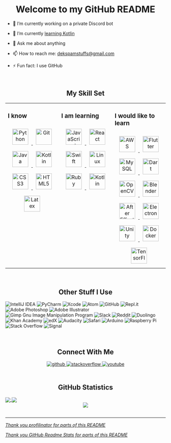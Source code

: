 # **<div align="center">Welcome to my GitHub README</div>**  
  

- 🔭 I’m currently working on a private Discord bot


- 🌱 I’m currently [learning Kotlin](https://github.com/MetalTurtle18/kotlin-learning)


- 💬 Ask me about anything


- 📫 How to reach me: [dekspamstuffs@gmail.com](mailto:dekspamstuffs@gmail.com)


- ⚡ Fun fact: I use GitHub

<br/>

## <div align="center">My Skill Set</div>

<table><tr><td valign="top" width="33%">

### I know  
<div align="center">  
<a href = "https://www.python.org"> <img style="margin: 10px" src="https://profilinator.rishav.dev/skills-assets/python-original.svg" alt="Python" height="50" />  </a>
<!--<a href = "https://www.raspberrypi.org"> <img style="margin: 10px" src="https://profilinator.rishav.dev/skills-assets/raspberrypi.png" alt="Raspberry Pi" height="50" />  </a>
<a href = "https://www.adobe.com/products/photoshop.html"> <img style="margin: 10px" src="https://profilinator.rishav.dev/skills-assets/photoshop-plain.svg" alt="Photoshop" height="50" />  </a>-->
<a href = "https://git-scm.com"> <img style="margin: 10px" src="https://profilinator.rishav.dev/skills-assets/git-scm-icon.svg" alt="Git" height="50" />  </a>
<!--<a href = "https://www.arduino.cc"> <img style="margin: 10px" src="https://profilinator.rishav.dev/skills-assets/arduino.png" alt="Arduino" height="50" />  </a>-->
<a href = "https://java.com/en/"> <img style="margin: 10px" src="https://profilinator.rishav.dev/skills-assets/java-original-wordmark.svg" alt="Java" height="50" />  </a>
<a href = "https://kotlinlang.org"> <img style="margin: 10px" src="https://profilinator.rishav.dev/skills-assets/kotlinlang-icon.svg" alt="Kotlin" height="50" />  </a>
<!--<a href = "https://www.adobe.com/products/illustrator.html"> <img style="margin: 10px" src="https://profilinator.rishav.dev/skills-assets/adobe_illustrator-icon.svg" alt="Illustrator" height="50" />  </a>
<a href = "https://www.adobe.com/products/premiere.html"> <img style="margin: 10px" src="https://profilinator.rishav.dev/skills-assets/adobepremierepro.png" alt="Premiere Pro" height="50" />  </a>-->
<a href = "https://www.w3.org/TR/CSS/#css"> <img style="margin: 10px" src="https://profilinator.rishav.dev/skills-assets/css3-original-wordmark.svg" alt="CSS3" height="50" />  </a>
<a href = "https://html.spec.whatwg.org/multipage/"> <img style="margin: 10px" src="https://profilinator.rishav.dev/skills-assets/html5-original-wordmark.svg" alt="HTML5" height="50" />  </a>
<a href = "https://www.latex-project.org"> <img style="margin: 10px" src="https://profilinator.rishav.dev/skills-assets/latex.png" alt="Latex" height="50" />  </a>
</div>

</td><td valign="top" width="33%">

### I am learning  
<div align="center">  
<a href = "https://www.ecma-international.org/publications-and-standards/standards/ecma-262/"> <img style="margin: 10px" src="https://profilinator.rishav.dev/skills-assets/javascript-original.svg" alt="JavaScript" height="50" />  </a>
<a href = "https://reactjs.org"> <img style="margin: 10px" src="https://profilinator.rishav.dev/skills-assets/react-original-wordmark.svg" alt="React" height="50" />  </a>
<a href = "https://swift.org"> <img style="margin: 10px" src="https://profilinator.rishav.dev/skills-assets/swift-original-wordmark.svg" alt="Swift" height="50" />  </a>
<a href = "https://www.kernel.org"> <img style="margin: 10px" src="https://profilinator.rishav.dev/skills-assets/linux-original.svg" alt="Linux" height="50" />  </a>
<a href = "https://www.ruby-lang.org/en/"> <img style="margin: 10px" src="https://profilinator.rishav.dev/skills-assets/ruby-original-wordmark.svg" alt="Ruby" height="50" />  </a>
<a href = "https://kotlinlang.org"> <img style="margin: 10px" src="https://profilinator.rishav.dev/skills-assets/kotlinlang-icon.svg" alt="Kotlin" height="50" />  </a>


</div>

</td><td valign="top" width="33%">

### I would like to learn  
<div align="center">  
<a href = "https://aws.amazon.com"> <img style="margin: 10px" src="https://profilinator.rishav.dev/skills-assets/amazonwebservices-original-wordmark.svg" alt="AWS" height="50" />  </a>
<a href = "https://flutter.dev"> <img style="margin: 10px" src="https://profilinator.rishav.dev/skills-assets/flutterio-icon.svg" alt="Flutter" height="50" />  </a>
<a href = "https://www.mysql.com"> <img style="margin: 10px" src="https://profilinator.rishav.dev/skills-assets/mysql-original-wordmark.svg" alt="MySQL" height="50" />  </a>
<a href = "https://dart.dev"> <img style="margin: 10px" src="https://profilinator.rishav.dev/skills-assets/dartlang-icon.svg" alt="Dart" height="50" />  </a>
<a href = "https://opencv.org"> <img style="margin: 10px" src="https://profilinator.rishav.dev/skills-assets/opencv-icon.svg" alt="OpenCV" height="50" />  </a>
<a href = "https://www.blender.org"> <img style="margin: 10px" src="https://profilinator.rishav.dev/skills-assets/blender_community_badge_white.svg" alt="Blender" height="50" />  </a>
<a href = "https://www.adobe.com/products/aftereffects.html"> <img style="margin: 10px" src="https://profilinator.rishav.dev/skills-assets/aftereffects.png" alt="After Effects" height="50" />  </a>
<a href = "https://www.electronjs.org"> <img style="margin: 10px" src="https://profilinator.rishav.dev/skills-assets/electron-original.svg" alt="Electron" height="50" />  </a>
<a href = "https://unity.com"> <img style="margin: 10px" src="https://profilinator.rishav.dev/skills-assets/unity.png" alt="Unity" height="50" />  </a>
<a href = "https://www.docker.com"> <img style="margin: 10px" src="https://profilinator.rishav.dev/skills-assets/docker-original-wordmark.svg" alt="Docker" height="50" />  </a>
<a href = "https://www.tensorflow.org"> <img style="margin: 10px" src="https://profilinator.rishav.dev/skills-assets/tensorflow-icon.svg" alt="TensorFlow" height="50" />  </a>
</div>

</td></tr></table>

<br/>

<!--here is a lot of useless information-->

## <div align="center">Other Stuff I Use</div>

![IntelliJ IDEA](https://img.shields.io/badge/IntelliJIDEA-000000.svg?style=for-the-badge&logo=intellij-idea&logoColor=white)
![PyCharm](https://img.shields.io/badge/pycharm-143?style=for-the-badge&logo=pycharm&logoColor=black&color=black&labelColor=green)
![Xcode](https://img.shields.io/badge/Xcode-007ACC?style=for-the-badge&logo=Xcode&logoColor=white)
![Atom](https://img.shields.io/badge/Atom-%2366595C.svg?style=for-the-badge&logo=atom&logoColor=white)
![GitHub](https://img.shields.io/badge/github-%23121011.svg?style=for-the-badge&logo=github&logoColor=white)
![Repl.it](https://img.shields.io/badge/Repl.it-%230D101E.svg?style=for-the-badge&logo=replit&logoColor=white)
![Adobe Photoshop](https://img.shields.io/badge/adobephotoshop-%2331A8FF.svg?style=for-the-badge&logo=adobephotoshop&logoColor=white)
![Adobe Illustrator](https://img.shields.io/badge/adobeillustrator-%23FF9A00.svg?style=for-the-badge&logo=adobeillustrator&logoColor=white)
![Gimp Gnu Image Manipulation Program](https://img.shields.io/badge/Gimp-657D8B?style=for-the-badge&logo=gimp&logoColor=FFFFFF)
![Slack](https://img.shields.io/badge/Slack-4A154B?style=for-the-badge&logo=slack&logoColor=white)
![Reddit](https://img.shields.io/badge/Reddit-FF4500?style=for-the-badge&logo=reddit&logoColor=white)
![Duolingo](https://img.shields.io/badge/Duolingo-%234DC730.svg?style=for-the-badge&logo=Duolingo&logoColor=white)
![Khan Academy](https://img.shields.io/badge/KhanAcademy-%2314BF96.svg?style=for-the-badge&logo=KhanAcademy&logoColor=white)
![edX](https://img.shields.io/badge/edX-%2302262B.svg?style=for-the-badge&logo=edX&logoColor=white)
![Audacity](https://img.shields.io/badge/Audacity-0000CC?style=for-the-badge&logo=audacity&logoColor=white)
![Safari](https://img.shields.io/badge/Safari-000000?style=for-the-badge&logo=Safari&logoColor=white)
![Arduino](https://img.shields.io/badge/-Arduino-00979D?style=for-the-badge&logo=Arduino&logoColor=white)
![Raspberry Pi](https://img.shields.io/badge/-RaspberryPi-C51A4A?style=for-the-badge&logo=Raspberry-Pi)
![Stack Overflow](https://img.shields.io/badge/-Stackoverflow-FE7A16?style=for-the-badge&logo=stack-overflow&logoColor=white)
![Signal](https://img.shields.io/badge/Signal-%23039BE5.svg?style=for-the-badge&logo=Signal&logoColor=white)

<br/>

## <div align="center">Connect With Me</div>

<div align="center">
<a href="https://github.com/MetalTurtle18" target="_blank">
<img src=https://img.shields.io/badge/github-%2324292e.svg?&style=for-the-badge&logo=github&logoColor=white alt=github style="margin-bottom: 5px;" />
</a>
  
<a href="https://stackoverflow.com/users/13335308/metalturtle18" target="_blank">
<img src=https://img.shields.io/badge/stackoverflow-%23F28032.svg?&style=for-the-badge&logo=stackoverflow&logoColor=white alt=stackoverflow style="margin-bottom: 5px;" />
</a>
  
<a href="https://www.youtube.com/watch?v=dQw4w9WgXcQ" target="_blank">
<img src=https://img.shields.io/badge/youtube-%23EE4831.svg?&style=for-the-badge&logo=youtube&logoColor=white alt=youtube style="margin-bottom: 5px;" />
</a>
</div>  

<br/>

## <div align="center">GitHub Statistics</div>

<a href="https://github.com/MetalTurtle18">
  <img align="center" src="https://github-readme-stats.vercel.app/api?username=MetalTurtle18&hide=stars&show_icons=true&hide_border=true&theme=gruvbox&bg_color=0d1116&count_private=true" />
</a>

<a href="https://github.com/MetalTurtle18">
  <img align="center" src="https://github-readme-stats.vercel.app/api/top-langs/?username=MetalTurtle18&layout=compact&hide_border=true&theme=gruvbox&bg_color=0d1116&langs_count=8" />
</a>


<div align="center">
<img src="https://komarev.com/ghpvc/?username=MetalTurtle18&&style=flat-square" align="center" />
</div>

<br/>

----
[*Thank you profilinator for parts of this README*](https://profilinator.rishav.dev/)

[*Thank you GitHub Readme Stats for parts of this README*](https://github.com/anuraghazra/github-readme-stats)
